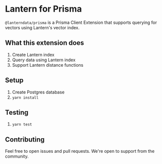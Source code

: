 # Lantern for Prisma

`@lanterndata/prisma` is a Prisma Client Extension that supports querying for vectors using Lantern's vector index.

## What this extension does

1. Create Lantern index
2. Query data using Lantern index
3. Support Lantern distance functions

## Setup

1. Create Postgres database
2. `yarn install`

## Testing

1. `yarn test`

## Contributing

Feel free to open issues and pull requests. We're open to support from the community.
